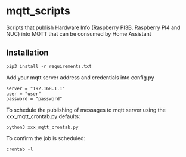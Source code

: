 # mqtt_scripts
Scripts that publish Hardware Info (Raspberry PI3B. Raspberry PI4 and NUC) into MQTT that can be consumed by Home Assistant

Installation
------------
    pip3 install -r requirements.txt

Add your mqtt server address and credentials into config.py

    server = "192.168.1.1"
    user = "user"
    password = "password"

To schedule the publishing of messages to mqtt server using the xxx_mqtt_crontab.py defaults:

    python3 xxx_mqtt_crontab.py

To confirm the job is scheduled:

    crontab -l




